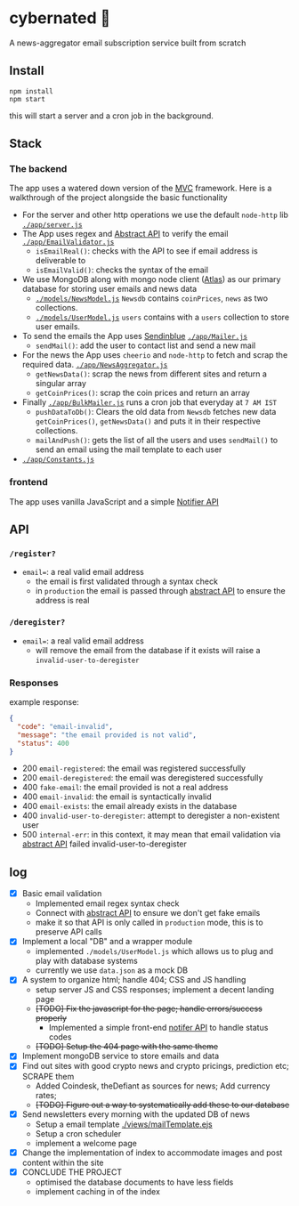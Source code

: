 # cybernated 🤖

A news-aggregator email subscription service built from scratch

## Install

```shell
npm install
npm start
```
this will start a server and a cron job in the background.

## Stack

### The backend

The app uses a watered down version of the [MVC](https://www.tutorialspoint.com/mvc_framework/mvc_framework_introduction.htm) framework. Here is a walkthrough of the project alongside the basic functionality

- For the server and other http operations we use the default `node-http` lib [`./app/server.js`](./app/server.js)
- The App uses regex and [Abstract API](https://www.abstractapi.com/) to verify the email [`./app/EmailValidator.js`](./app/EmailValidator.js)
  - `isEmailReal()`: checks with the API to see if email address is deliverable to
  - `isEmailValid()`: checks the syntax of the email
- We use MongoDB along with mongo node client ([Atlas](https://www.mongodb.com/atlas)) as our primary database for storing user emails and news data
  - [`./models/NewsModel.js`](./models/NewsModel.js) `Newsdb` contains `coinPrices`, `news` as two collections.
  - [`./models/UserModel.js`](./models/UserModel.js) `users` contains with a `users` collection to store user emails.
- To send the emails the App uses [Sendinblue](https://www.sendinblue.com/) [`./app/Mailer.js`](./app/Mailer.js)
  - `sendMail()`: add the user to contact list and send a new mail
- For the news the App uses `cheerio` and `node-http` to fetch and scrap the required data. [`./app/NewsAggregator.js`](./app/NewsAggregator.js)
  - `getNewsData()`: scrap the news from different sites and return a singular array
  - `getCoinPrices()`: scrap the coin prices and return an array
- Finally [`./app/BulkMailer.js`](./app/BulkMailer.js) runs a cron job that everyday at `7 AM IST`
  - `pushDataToDb()`: Clears the old data from `Newsdb` fetches new data `getCoinPrices()`, `getNewsData()` and puts it in their respective collections.
  - `mailAndPush()`: gets the list of all the users and uses `sendMail()` to send an email using the mail template to each user 
- [`./app/Constants.js`](./app/Constants.js)

### frontend

The app uses vanilla JavaScript and a simple [Notifier API](./public/notifier.js)

## API

### `/register?`
- `email=`: a real valid email address
  - the email is first validated through a syntax check 
  - in `production` the email is passed through [abstract API](https://www.abstractapi.com/) to ensure the address is real

### `/deregister?`
- `email=`: a real valid email address
  - will remove the email from the database if it exists will raise a `invalid-user-to-deregister`

### Responses

example response:
```JSON
{
  "code": "email-invalid",
  "message": "the email provided is not valid",
  "status": 400
}
```

- 200 `email-registered`: the email was registered successfully
- 200 `email-deregistered`: the email was deregistered successfully
- 400 `fake-email`: the email provided is not a real address
- 400 `email-invalid`: the email is syntactically invalid 
- 400 `email-exists`: the email already exists in the database
- 400 `invalid-user-to-deregister`: attempt to deregister a non-existent user
- 500 `internal-err`: in this context, it may mean that email validation via [abstract API](https://www.abstractapi.com/) failed
invalid-user-to-deregister

## log

- [x] Basic email validation
  - Implemented email regex syntax check
  - Connect with [abstract API](https://www.abstractapi.com/) to ensure we don't get fake emails
  - make it so that API is only called in `production` mode, this is to preserve API calls
- [x] Implement a local "DB" and a wrapper module
  - implemented `./models/UserModel.js` which allows us to plug and play with database systems
  - currently we use `data.json` as a mock DB
- [x] A system to organize html; handle 404; CSS and JS handling
  - setup server JS and CSS responses; implement a decent landing page
  - ~~[TODO] Fix the javascript for the page; handle errors/success properly~~
    - Implemented a simple front-end [notifer API](./public/notifer.js) to handle status codes
  - ~~[TODO] Setup the 404 page with the same theme~~
- [x] Implement mongoDB service to store emails and data
- [x] Find out sites with good crypto news and crypto pricings, prediction etc; SCRAPE them  
  - Added Coindesk, theDefiant as sources for news; Add currency rates;
  - ~~[TODO] Figure out a way to systematically add these to our database~~
- [x] Send newsletters every morning with the updated DB of news
  - Setup a email template [./views/mailTemplate.ejs](./views/mailTemplate.ejs)
  - Setup a cron scheduler
  - implement a welcome page 
- [x] Change the implementation of index to accommodate images and post content within the site
- [x] CONCLUDE THE PROJECT
  - optimised the database documents to have less fields
  - implement caching in of the index

